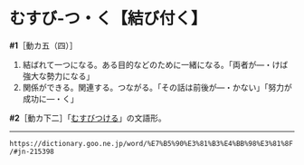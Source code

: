 # むすび‐つ・く【結び付く】

**\#1**［動カ五（四）］
1. 結ばれて一つになる。ある目的などのために一緒になる。「両者が―・けば強大な勢力になる」
2. 関係ができる。関連する。つながる。「その話は前後が―・かない」「努力が成功に―・く」
    

**\#2**［動カ下二］「[むすびつける](https://dictionary.goo.ne.jp/word/%E7%B5%90%E3%81%B3%E4%BB%98%E3%81%91%E3%82%8B/#jn-215399)」の文語形。

---
`https://dictionary.goo.ne.jp/word/%E7%B5%90%E3%81%B3%E4%BB%98%E3%81%8F/#jn-215398`